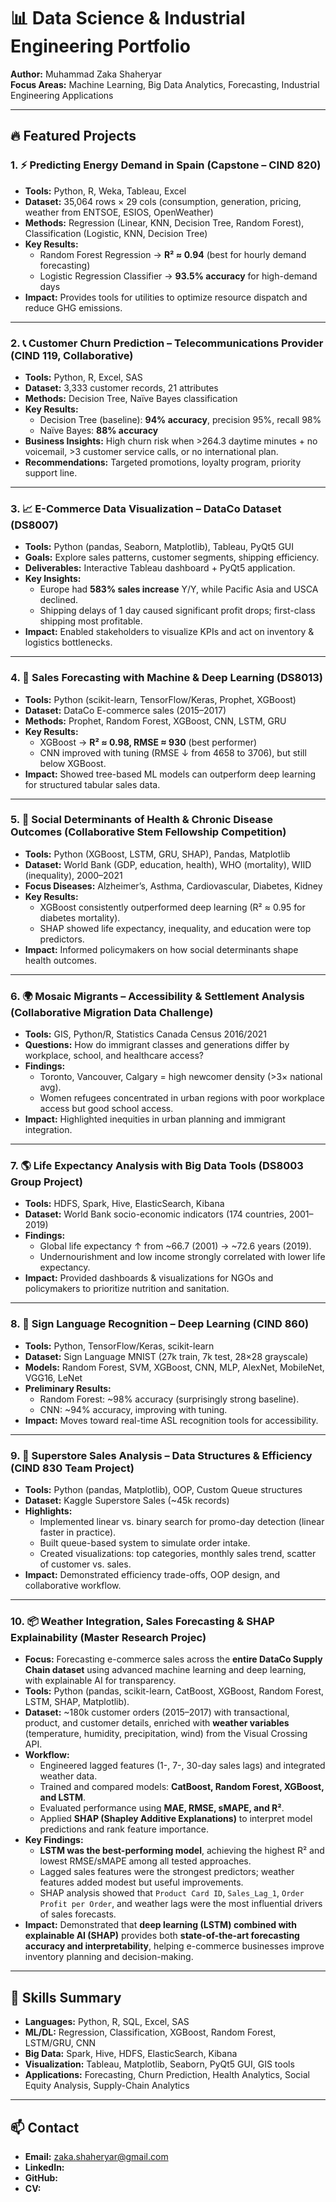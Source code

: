 # 📊 Data Science & Industrial Engineering Portfolio
**Author:** Muhammad Zaka Shaheryar  
**Focus Areas:** Machine Learning, Big Data Analytics, Forecasting, Industrial Engineering Applications  

---

## 🔥 Featured Projects

### 1. ⚡ Predicting Energy Demand in Spain (Capstone – CIND 820)
- **Tools:** Python, R, Weka, Tableau, Excel  
- **Dataset:** 35,064 rows × 29 cols (consumption, generation, pricing, weather from ENTSOE, ESIOS, OpenWeather)  
- **Methods:** Regression (Linear, KNN, Decision Tree, Random Forest), Classification (Logistic, KNN, Decision Tree)  
- **Key Results:**  
  - Random Forest Regression → **R² ≈ 0.94** (best for hourly demand forecasting)  
  - Logistic Regression Classifier → **93.5% accuracy** for high-demand days  
- **Impact:** Provides tools for utilities to optimize resource dispatch and reduce GHG emissions.  

---

### 2. 📞 Customer Churn Prediction – Telecommunications Provider (CIND 119, Collaborative)
- **Tools:** Python, R, Excel, SAS  
- **Dataset:** 3,333 customer records, 21 attributes  
- **Methods:** Decision Tree, Naïve Bayes classification  
- **Key Results:**  
  - Decision Tree (baseline): **94% accuracy**, precision 95%, recall 98%  
  - Naïve Bayes: **88% accuracy**  
- **Business Insights:** High churn risk when >264.3 daytime minutes + no voicemail, >3 customer service calls, or no international plan.  
- **Recommendations:** Targeted promotions, loyalty program, priority support line.  

---

### 3. 📈 E-Commerce Data Visualization – DataCo Dataset (DS8007)
- **Tools:** Python (pandas, Seaborn, Matplotlib), Tableau, PyQt5 GUI  
- **Goals:** Explore sales patterns, customer segments, shipping efficiency.  
- **Deliverables:** Interactive Tableau dashboard + PyQt5 application.  
- **Key Insights:**  
  - Europe had **583% sales increase** Y/Y, while Pacific Asia and USCA declined.  
  - Shipping delays of 1 day caused significant profit drops; first-class shipping most profitable.  
- **Impact:** Enabled stakeholders to visualize KPIs and act on inventory & logistics bottlenecks.  

---

### 4. 🤖 Sales Forecasting with Machine & Deep Learning (DS8013)
- **Tools:** Python (scikit-learn, TensorFlow/Keras, Prophet, XGBoost)  
- **Dataset:** DataCo E-commerce sales (2015–2017)  
- **Methods:** Prophet, Random Forest, XGBoost, CNN, LSTM, GRU  
- **Key Results:**  
  - XGBoost → **R² ≈ 0.98, RMSE ≈ 930** (best performer)  
  - CNN improved with tuning (RMSE ↓ from 4658 to 3706), but still below XGBoost.  
- **Impact:** Showed tree-based ML models can outperform deep learning for structured tabular sales data.  

---

### 5. 🧠 Social Determinants of Health & Chronic Disease Outcomes (Collaborative Stem Fellowship Competition)
- **Tools:** Python (XGBoost, LSTM, GRU, SHAP), Pandas, Matplotlib  
- **Dataset:** World Bank (GDP, education, health), WHO (mortality), WIID (inequality), 2000–2021  
- **Focus Diseases:** Alzheimer’s, Asthma, Cardiovascular, Diabetes, Kidney  
- **Key Results:**  
  - XGBoost consistently outperformed deep learning (R² ≈ 0.95 for diabetes mortality).  
  - SHAP showed life expectancy, inequality, and education were top predictors.  
- **Impact:** Informed policymakers on how social determinants shape health outcomes.  

---

### 6. 🌍 Mosaic Migrants – Accessibility & Settlement Analysis (Collaborative Migration Data Challenge)
- **Tools:** GIS, Python/R, Statistics Canada Census 2016/2021  
- **Questions:** How do immigrant classes and generations differ by workplace, school, and healthcare access?  
- **Findings:**  
  - Toronto, Vancouver, Calgary = high newcomer density (>3× national avg).  
  - Women refugees concentrated in urban regions with poor workplace access but good school access.  
- **Impact:** Highlighted inequities in urban planning and immigrant integration.  

---

### 7. 🌎 Life Expectancy Analysis with Big Data Tools (DS8003 Group Project)
- **Tools:** HDFS, Spark, Hive, ElasticSearch, Kibana  
- **Dataset:** World Bank socio-economic indicators (174 countries, 2001–2019)  
- **Findings:**  
  - Global life expectancy ↑ from ~66.7 (2001) → ~72.6 years (2019).  
  - Undernourishment and low income strongly correlated with lower life expectancy.  
- **Impact:** Provided dashboards & visualizations for NGOs and policymakers to prioritize nutrition and sanitation.  

---

### 8. 🤟 Sign Language Recognition – Deep Learning (CIND 860)
- **Tools:** Python, TensorFlow/Keras, scikit-learn  
- **Dataset:** Sign Language MNIST (27k train, 7k test, 28×28 grayscale)  
- **Models:** Random Forest, SVM, XGBoost, CNN, MLP, AlexNet, MobileNet, VGG16, LeNet  
- **Preliminary Results:**  
  - Random Forest: ~98% accuracy (surprisingly strong baseline).  
  - CNN: ~94% accuracy, improving with tuning.  
- **Impact:** Moves toward real-time ASL recognition tools for accessibility.  

---

### 9. 🛒 Superstore Sales Analysis – Data Structures & Efficiency (CIND 830 Team Project)
- **Tools:** Python (pandas, Matplotlib), OOP, Custom Queue structures  
- **Dataset:** Kaggle Superstore Sales (~45k records)  
- **Highlights:**  
  - Implemented linear vs. binary search for promo-day detection (linear faster in practice).  
  - Built queue-based system to simulate order intake.  
  - Created visualizations: top categories, monthly sales trend, scatter of customer vs. sales.  
- **Impact:** Demonstrated efficiency trade-offs, OOP design, and collaborative workflow.  

---

### 10. 📦 Weather Integration, Sales Forecasting & SHAP Explainability (Master Research Projec)

- **Focus:** Forecasting e-commerce sales across the **entire DataCo Supply Chain dataset** using advanced machine learning and deep learning, with explainable AI for transparency.  
- **Tools:** Python (pandas, scikit-learn, CatBoost, XGBoost, Random Forest, LSTM, SHAP, Matplotlib).  
- **Dataset:** ~180k customer orders (2015–2017) with transactional, product, and customer details, enriched with **weather variables** (temperature, humidity, precipitation, wind) from the Visual Crossing API.  
- **Workflow:**  
  - Engineered lagged features (1-, 7-, 30-day sales lags) and integrated weather data.  
  - Trained and compared models: **CatBoost, Random Forest, XGBoost, and LSTM**.  
  - Evaluated performance using **MAE, RMSE, sMAPE, and R²**.  
  - Applied **SHAP (Shapley Additive Explanations)** to interpret model predictions and rank feature importance.  
- **Key Findings:**  
  - **LSTM was the best-performing model**, achieving the highest R² and lowest RMSE/sMAPE among all tested approaches.  
  - Lagged sales features were the strongest predictors; weather features added modest but useful improvements.  
  - SHAP analysis showed that `Product Card ID`, `Sales_Lag_1`, `Order Profit per Order`, and weather lags were the most influential drivers of sales forecasts.  
- **Impact:** Demonstrated that **deep learning (LSTM) combined with explainable AI (SHAP)** provides both **state-of-the-art forecasting accuracy and interpretability**, helping e-commerce businesses improve inventory planning and decision-making.

---


## 🚀 Skills Summary
- **Languages:** Python, R, SQL, Excel, SAS  
- **ML/DL:** Regression, Classification, XGBoost, Random Forest, LSTM/GRU, CNN  
- **Big Data:** Spark, Hive, HDFS, ElasticSearch, Kibana  
- **Visualization:** Tableau, Matplotlib, Seaborn, PyQt5 GUI, GIS tools  
- **Applications:** Forecasting, Churn Prediction, Health Analytics, Social Equity Analysis, Supply-Chain Analytics  

---

## 📫 Contact
- **Email:** zaka.shaheryar@gmail.com
- **LinkedIn:**  
- **GitHub:**
- **CV:**
